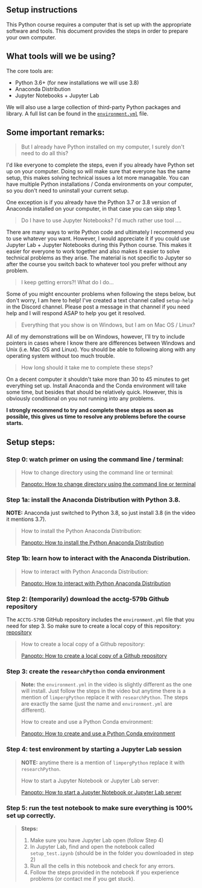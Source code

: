 ## Setup instructions

This Python course requires a computer that is set up with the appropriate software and tools. This document provides the steps in order to prepare your own computer. 

## What tools will we be using?

The core tools are:

* Python 3.6+ (for new installations we will use 3.8) 
* Anaconda Distribution
* Jupyter Notebooks + Jupyter Lab

We will also use a large collection of third-party Python packages and library. A full list can be found in the [`environment.yml`](https://github.com/TiesdeKok/acctg-579b/blob/master/environment.yml) file. 

## Some important remarks:

> But I already have Python installed on my computer, I surely don't need to do all this?

I'd like everyone to complete the steps, even if you already have Python set up on your computer. Doing so will make sure that everyone has the same setup, this makes solving technical issues a lot more managable. You can have multiple Python installations / Conda environments on your computer, so you don't need to uninstall your current setup. 

One exception is if you already have the Python 3.7 or 3.8 version of Anaconda installed on your computer, in that case you can skip step 1. 

> Do I have to use Jupyter Notebooks? I'd much rather use tool .... 

There are many ways to write Python code and ultimately I recommend you to use whatever you want. However, I would appreciate it if you could use Jupyter Lab + Jupyter Notebooks during this Python course. This makes it easier for everyone to work together and also makes it easier to solve technical problems as they arise. The material is not specific to Jupyter so after the course you switch back to whatever tool you prefer without any problem. 

> I keep getting errors?! What do I do... 

Some of you might encounter problems when following the steps below, but don't worry, I am here to help! I've created a text channel called `setup-help` in the Discord channel. Please post a message in that channel if you need help and I will respond ASAP to help you get it resolved. 

> Everything that you show is on Windows, but I am on Mac OS / Linux? 

All of my demonstrations will be on Windows, however, I'll try to include pointers in cases where I know there are differences between Windows and Unix (i.e. Mac OS and Linux). You should be able to following along with any operating system without too much trouble. 

> How long should it take me to complete these steps?

On a decent computer it shouldn't take more than 30 to 45 minutes to get everything set up. Install Anaconda and the Conda environment will take some time, but besides that should be relatively quick. However, this is obviously conditional on you not running into any problems. 

**I strongly recommend to try and complete these steps as soon as possible, this gives us time to resolve any problems before the course starts.**  

## Setup steps:

###  **Step 0:** watch primer on using the command line / terminal: 

> How to change directory using the command line or terminal:  
> 
> [Panopto: How to change directory using the command line or terminal](https://uw.hosted.panopto.com/Panopto/Pages/Viewer.aspx?id=9d8e0760-391c-4ef3-9310-ac2a01269af0)

###  **Step 1a:** install the Anaconda Distribution with Python 3.8.

**NOTE:** Anaconda just switched to Python 3.8, so just install 3.8 (in the video it mentions 3.7).


> How to install the Python Anaconda Distribution:  
> 
> [Panopto: How to install the Python Anaconda Distribution](https://uw.hosted.panopto.com/Panopto/Pages/Viewer.aspx?id=0febfea1-3d60-4345-93d0-ac2a0129cc28)

###  **Step 1b:** learn how to interact with the Anaconda Distribution.

> How to interact with Python Anaconda Distribution:  
> 
> [Panopto: How to interact with Python Anaconda Distribution](https://uw.hosted.panopto.com/Panopto/Pages/Viewer.aspx?id=4fe48220-4381-4aca-ba55-ac2a012b29ac)

###  **Step 2:** (temporarily) download the acctg-579b Github repository

The `ACCTG-579B` GitHub repository includes the `environment.yml` file that you need for step 3. So make sure to create a local copy of this repository: [repository](https://github.com/TiesdeKok/acctg-579B)  

> How to create a local copy of a Github repository:  
> 
> [Panopto: How to create a local copy of a Github repository](https://uw.hosted.panopto.com/Panopto/Pages/Viewer.aspx?id=650dd080-751e-44f2-9b6b-ac2a0128101d)

###  **Step 3:** create the `researchPython` conda environment

> **Note:** the `environment.yml` in the video is slightly different as the one will install. Just follow the steps in the video but anytime there is a mention of `limpergPython` replace it with `researchPython`. The steps are exactly the same (just the name and `environment.yml` are different). 
> 
> How to create and use a Python Conda environment:  
> 
> [Panopto: How to create and use a Python Conda environment](https://uw.hosted.panopto.com/Panopto/Pages/Viewer.aspx?id=a0f0c45e-e667-4ba5-99cb-ac2a01269b29)

### **Step 4:** test environment by starting a Jupyter Lab session

> **NOTE:** anytime there is a mention of `limpergPython` replace it with `researchPython`.
> 
> How to start a Jupyter Notebook or Jupyter Lab server:  
> 
> [Panopto: How to start a Jupyter Notebook or Jupyter Lab server](https://uw.hosted.panopto.com/Panopto/Pages/Viewer.aspx?id=b226f64a-3d90-449f-a410-ac2a01269b69)

### **Step 5:** run the test notebook to make sure everything is 100% set up correctly. 

> **Steps:**
>
> 1. Make sure you have Jupyter Lab open (follow Step 4)  
> 2. In Jupyter Lab, find and open the notebook called `setup_test.ipynb` (should be in the folder you downloaded in step 2)  
> 3. Run all the cells in this notebook and check for any errors.  
> 4. Follow the steps provided in the notebook if you experience problems (or contact me if you get stuck).  
